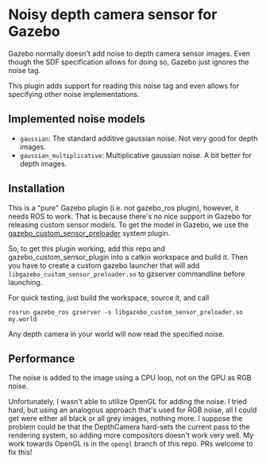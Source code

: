 # Noisy depth camera sensor for Gazebo

Gazebo normally doesn't add noise to depth camera sensor images. 
Even though the SDF specification allows for doing so, Gazebo just ignores the noise tag.

This plugin adds support for reading this noise tag and even allows for specifying other noise implementations.

## Implemented noise models

- `gaussian`: The standard additive gaussian noise. Not very good for depth images.
- `gaussian_multiplicative`: Multiplicative gaussian noise. A bit better for depth images.

## Installation

This is a "pure" Gazebo plugin (i.e. not gazebo_ros plugin), however, it needs ROS to work.
That is because there's no nice support in Gazebo for releasing custom sensor models.
To get the model in Gazebo, we use the [gazebo_custom_sensor_preloader](https://github.com/peci1/gazebo_custom_sensor_preloader)
system plugin.

So, to get this plugin working, add this repo and gazebo_custom_sensor_plugin into a catkin workspace
and build it. Then you have to create a custom gazebo launcher that will add `libgazebo_custom_sensor_preloader.so` to
gzserver commandline before launching.

For quick testing, just build the workspace, source it, and call

    rosrun gazebo_ros gzserver -s libgazebo_custom_sensor_preloader.so my.world

Any depth camera in your world will now read the specified noise.

## Performance

The noise is added to the image using a CPU loop, not on the GPU as RGB noise.

Unfortunately, I wasn't able to utilize OpenGL for adding the noise.
I tried hard, but using an analogous approach that's used for RGB noise,
all I could get were either all black or all grey images, nothing more.
I suppose the problem could be that the DepthCamera hard-sets the current pass
to the rendering system, so adding more compositors doesn't work very well.
My work towards OpenGL is in the `opengl` branch of this repo.
PRs welcome to fix this! 